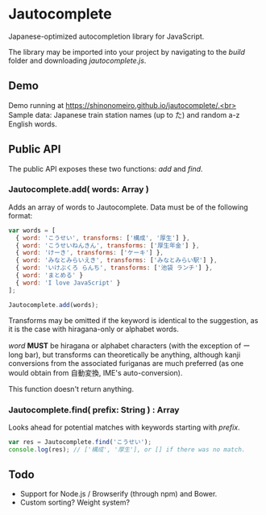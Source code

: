 # Jautocomplete
Japanese-optimized autocompletion library for JavaScript.

The library may be imported into your project by navigating to the <i>build</i> folder and downloading <i>jautocomplete.js</i>.

## Demo
Demo running at https://shinonomeiro.github.io/jautocomplete/.<br>
Sample data: Japanese train station names (up to た) and random a-z English words.

## Public API
The public API exposes these two functions: <i>add</i> and <i>find</i>.

### Jautocomplete.add( words: Array )
Adds an array of words to Jautocomplete. Data must be of the following format:

```javascript
var words = [
  { word: 'こうせい', transforms: ['構成', '厚生'] },
  { word: 'こうせいねんきん', transforms: ['厚生年金'] },
  { word: 'けーき', transforms: ['ケーキ'] },
  { word: 'みなとみらいえき', transforms: ['みなとみらい駅'] },
  { word: 'いけぶくろ らんち', transforms: ['池袋 ランチ'] },
  { word: 'まとめる' }
  { word: 'I love JavaScript' }
];

Jautocomplete.add(words);
```
Transforms may be omitted if the keyword is identical to the suggestion, as it is the case with hiragana-only or alphabet words.

<i>word</i> <b>MUST</b> be hiragana or alphabet characters (with the exception of ー long bar), but transforms can theoretically be anything, although kanji conversions from the associated furiganas are much preferred (as one would obtain from 自動変換, IME's auto-conversion).

This function doesn't return anything.

### Jautocomplete.find( prefix: String ) : Array
Looks ahead for potential matches with keywords starting with <i>prefix</i>.

```javascript
var res = Jautocomplete.find('こうせい');
console.log(res); // ['構成', '厚生'], or [] if there was no match.
```

## Todo
- Support for Node.js / Browserify (through npm) and Bower.
- Custom sorting? Weight system?
